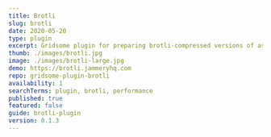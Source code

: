 ```yaml
---
title: Brotli
slug: brotli
date: 2020-05-20
type: plugin
excerpt: Gridsome plugin for preparing brotli-compressed versions of assets.
thumb: ./images/brotli.jpg
image: ./images/brotli-large.jpg
demo: https://brotli.jammeryhq.com
repo: gridsome-plugin-brotli
availability: 1
searchTerms: plugin, brotli, performance
published: true
featured: false
guide: brotli-plugin
version: 0.1.3
---
```

